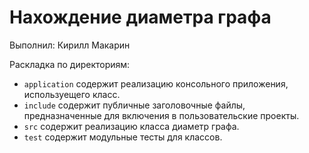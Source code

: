 # Нахождение диаметра графа

Выполнил: Кирилл Макарин

Раскладка по директориям:

  - `application` содержит реализацию консольного приложения, используещего
    класс.
  - `include` содержит публичные заголовочные файлы, предназначенные для
    включения в пользовательские проекты.
  - `src` содержит реализацию класса диаметр графа.
  - `test` содержит модульные тесты для классов.
